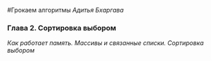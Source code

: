 #Грокаем алгоритмы
_Адитья Бхаргава_
<image src=https://img4.labirint.ru/rc/3a7e6da517de3fd690f748433aef73b4/363x561q80/books58/571060/cover.jpg?1598873204 alt=''>

### Глава 2. Сортировка выбором
_Как работает память. Массивы и связанные списки. Сортировка выбором_
